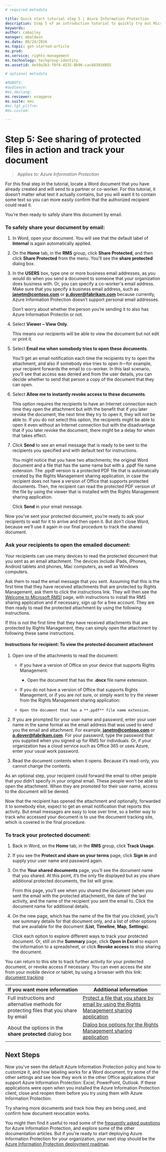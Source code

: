 ```yaml
---
# required metadata

title: Quick start tutorial step 5 | Azure Information Protection
description: Step 5 of an introduction tutorial to quickly try out Microsoft Azure Information Protection for your organization that should take you about 15 minutes.
keywords:
author: cabailey
manager: mbaldwin
ms.date: 08/24/2016
ms.topic: get-started-article
ms.prod:
ms.service: rights-management
ms.technology: techgroup-identity
ms.assetid: 4e59a3b3-f0f4-4535-8b96-cac68303d855

# optional metadata

#ROBOTS:
#audience:
#ms.devlang:
ms.reviewer: esaggese
ms.suite: ems
#ms.tgt_pltfrm:
#ms.custom:

---
```



# Step 5: See sharing of protected files in action and track your document 

>*Applies to: Azure Information Protection*

For this final step in the tutorial, locate a Word document that you have already created and will send to a partner or co-worker. For this tutorial, it doesn’t matter what text it actually contains, but you will want it to contain some text so you can more easily confirm that the authorized recipient could read it.

You’re then ready to safely share this document by email. 

### To safely share your document by email:

1.  In Word, open your document. You will see that the default label of **Internal** is again automatically applied. 

2.  On the **Home** tab, in the **RMS** group, click **Share Protected**, and then click **Share Protected** from the menu. You'll see the **share protected** dialog box.

3. In the **USERS** box, type one or more business email addresses, as you would do when you send a document to someone that your organization does business with. Or, you can specify a co-worker's email address. Make sure that you specify a business email address, such as **janetm@contoso.com** or **p.dover@fabrikam.com** because currently, Azure Information Protection doesn’t support personal email addresses. 

    Don’t worry about whether the person you’re sending it to also has Azure Information Protectin or not.

4. Select **Viewer – View Only**.

    This means our recipients will be able to view the document but not edit or print it.

5. Select **Email me when somebody tries to open these documents**.

    You’ll get an email notification each time the recipients try to open the attachment, and also if somebody else tries to open it—for example, your recipient forwards the email to co-worker. In this last scenario, you’ll see that access was denied and from the user details, you can decide whether to send that person a copy of the document that they can open.

6. Select **Allow me to instantly revoke access to these documents**.

    This option requires the recipients to have an Internet connection each time they open the attachment but with the benefit that if you later revoke the document, the next time they try to open it, they will not be able to. If you do not select this option, the recipients might be able to open it even without an Internet connection but with the disadvantage that if you later revoke the document, there might be a delay for when that takes effect.

4.  Click **Send** to see an email message that is ready to be sent to the recipients you specified and with default text for instructions.

    You might notice that you have two attachments; the original Word document and a file that has the same name but with a .ppdf file name extension. The .ppdf version is a protected PDF file that is automatically created by the Rights Management sharing application, in case the recipient does not have a version of Office that supports protected documents. Then, the recipient can read the protected PDF version of the file by using the viewer that is installed with the Rights Management sharing application.

    Click **Send** in your email message.

Now you’ve sent your protected document, you’re ready to ask your recipients to wait for it to arrive and then open it. But don’t close Word, because we’ll use it again in our final procedure to track the shared document.

### Ask your recipients to open the emailed document:

Your recipients can use many devices to read the protected document that you sent as an email attachment. The devices include iPads, iPhones, Android tablets and phones, Mac computers, as well as Windows computers.

Ask them to read the email message that you sent. Assuming that this is the first time that they have received attachments that are protected by Rights Management, ask them to click the instructions link. They will then see the [Welcome to Microsoft RMS!](https://portal.azurerms.com/#/rmshelp) page, with instructions to install the RMS sharing application and if necessary, sign up for a free account. They are then ready to read the protected attachment by using the following instructions.

If this is not the first time that they have received attachments that are protected by Rights Management, they can simply open the attachment by following these same instructions.

#### Instructions for recipient: To view the protected document attachment

1. Open one of the attachments to read the document:
    
    - If you have a version of Office on your device that supports Rights Management:
        -  Open the document that has the **.docx** file name extension.
        
    - If you do not have a version of Office that supports Rights Management, or if you are not sure, or simply want to try the viewer from the Rights Management sharing application: 
    
    -     Open the document that has a **.ppdf** file name extension.

2.  If you are prompted for your user name and password, enter your user name in the same format as the email address that was used to send you the email and attachment. For example, **janetm@contoso.com** or **p.dover@fabrikam.com**. For your password, type the password that you supplied when you signed up for RMS for individuals. Or, if your organization has a cloud service such as Office 365 or uses Azure, enter your usual work password.

3. Read the document contents when it opens. Because it’s read-only, you cannot change the contents.

As an optional step, your recipient could forward the email to other people that you didn’t specify in your original email. These people won’t be able to open the attachment. When they are promoted for their user name, access to the document will be denied.

Now that the recipient has opened the attachment and optionally, forwarded it to somebody else, expect to get an email notification that reports this activity. But email messages are easy to lose over time, so a better way to track who accessed your document is to use the document tracking site, which is covered in the final procedure.

### To track your protected document:

1.  Back in Word, on the **Home** tab, in the **RMS** group, click **Track Usage**.

2.  If you see the **Protect and share on your terms** page, click **Sign in** and supply your user name and password again.

3.  On the **Your shared documents** page, you’ll see the document name that you shared. At this point, it’s the only file displayed but as you share additional protected documents, the list will grow.

    From this page, you’ll see when you shared the document (when you sent the email with the protected attachment), the date of the last activity, and the name of the recipient you sent the email to. Click the document name for additional details.

4.  On the new page, which has the name of the file that you clicked, you’ll see summary details for that document only, and a list of other options that are available for the document (**List**, **Timeline**, **Map**, **Settings**).

    Click each option to explore different ways to track your protected document. Or, still on the **Summary** page, click **Open in Excel** to export the information to a spreadsheet, or click **Revoke access** to stop sharing the document.

You can return to this site to track further activity for your protected document, or revoke access if necessary. You can even access the site from your mobile device or tablet, by using a browser with this link: [document tracking](http://go.microsoft.com/fwlink/?LinkId=529562)



|If you want more information|Additional information|
|--------------------------------|--------------------------|
|Full instructions and alternative methods for protecting files that you share by email|[Protect a file that you share by email by using the Rights Management sharing application](../rms-client/sharing-app-protect-by-email.md)|
|About the options in the **share protected** dialog box|[Dialog box options for the Rights Management sharing application](../rms-client/sharing-app-dialog-box.md)|


## Next Steps

Now you've seen the default Azure Information Protection policy and how to customize it, and how labeling works for a Word document, try some of the other settings and see how they work in the other Office applications that support Azure Information Protection: Excel, PowerPoint, Outlook. If these applications were open when you installed the Azure Information Protection client, close and reopen them before you try using them with Azure Information Protection.

Try sharing more documents and track how they are being used, and confirm how document revocation works.

You might then find it useful to read some of the [frequently asked questions](faqs.md) for Azure Information Protection, and explore some of the other documentation articles. But if you're ready to start deploying Azure Information Protection for your organization, your next stop should be the [Azure Information Protection deployment roadmap](../deploy-use/deployment-roadmap.md). 